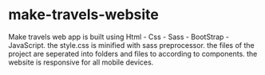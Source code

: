 # make-travels-website
Make travels web app is built using Html - Css - Sass - BootStrap - JavaScript. the style.css is minified with sass preprocessor. the files of the project are seperated into folders and files to according to components. the website is responsive for all mobile devices.
